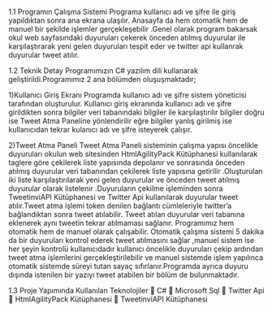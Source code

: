 1.1 Programın Çalışma Sistemi
Programa kullanıcı adı ve şifre ile giriş yapıldıktan sonra ana ekrana ulaşılır. Anasayfa da hem otomatik hem de manuel bir şekilde işlemler gerçekleşebilir .Genel olarak program bakarsak okul web sayfasındaki duyuruları çekerek önceden atılmış duyurular ile karşılaştırarak  yeni gelen duyuruları tespit eder ve twitter api kullanrak duyurular tweet atılır.

1.2 Teknik Detay
Programımızın C#  yazılım dili kullanarak geliştirildi.Programımız 2 ana bölümden oluşuşmaktadır;

1)Kullanıcı Giriş Ekranı
Programda kullanıcı adı ve şifre sistem yöneticisi tarafından oluşturulur. Kullanıcı giriş ekranında kullanıcı adı ve şifre girildikten sonra bilgiler veri tabanındaki  bilgiler ile karşılaştırılır  bilgiler doğru ise  Tweet Atma Paneline yönlendirilir eğre bilgiler yanlış girilmiş ise kullanıcıdan tekrar  kulanıcı adı ve şifre isteyerek çalışır.

2)Tweet Atma Paneli
Tweet Atma Paneli sisteminin çalışma yapısı öncelikle  duyuruları okulun web sitesinden  HtmlAgilityPack Kütüphanesi kullanılarak taglere göre çekilerek liste yapısında depolanır ve sonrasında önceden atılmış duyurular  veri tabanından çekilerek liste yapısına getirilir .Oluşturulan iki  liste karşılaştırılarak  yeni gelen duyurular ve önceden tweet atılmış duyurular olarak listelenir .Duyuruların  çekilme işleminden sonra TweetinviAPI  Kütüphanesi ve Twitter Api kullanılarak duyurular tweet atılır.Tweet atma işlemi token denilen bağlantı cümleleriyle twitter’a bağlandıktan sonra tweet atılabilir. Tweet atılan  duyurular veri tabanına eklenerek   aynı tweetin tekrar  atılmaması sağlanır. Programımız hem otomatik hem de manuel olarak çalışabilir. Otomatik çalışma sistemi 5 dakika da bir duyuruları kontrol ederek tweet atılmasını sağlar ,manuel sistem ise her şeyin kontrolü kullanıcıdadır kullanıcı öncelikle duyuruları çekip  ardından tweet atma işlemlerini gerçekleştirilebilir ve manuel sistemde işlem yapılınca otomatik sistemde süreyi tutan sayaç sıfırlanır.Programda ayrıca duyuru dışında istenilen bir  yazıyı tweet atabilen bir bölüm de bulunmaktadır.

1.3 Proje Yapımında Kullanılan Teknolojiler
	C#
	Microsoft Sql
	Twitter Api
	HtmlAgilityPack Kütüphanesi
	TweetinviAPI  Kütüphanesi

